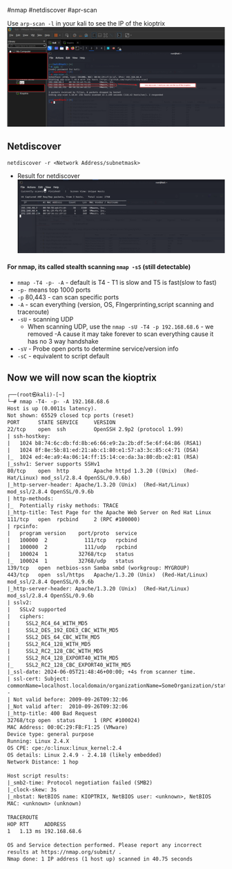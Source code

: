 
#nmap 
#netdiscover
#apr-scan

Use `arp-scan -l` in your kali to see the IP of the kioptrix
![Alt](arp-scan.png)


## Netdiscover

```
netdiscover -r <Network Address/subnetmask>
```


- Result for netdiscover
![Alt](../netdiscover_result.png)

#### For nmap, its called stealth scanning `nmap -sS` (still detectable)
- `nmap -T4 -p- -A` - default is T4 - T1 is slow and T5 is fast(slow to fast)
- `-p-` means top 1000 ports
- `-p` 80,443 - can scan specific ports
- `-A` - scan everything (version, OS, FIngerprinting,script scanning and traceroute)
- `-sU` - scanning UDP
	- When scanning UDP, use the `nmap -sU -T4 -p 192.168.68.6` - we removed -A cause it may take forever to scan everything cause it has no 3 way handshake
- `-sV` - Probe open ports to determine service/version info
- `-sC` - equivalent to script default

## Now we will now scan the kioptrix

```
┌──(root㉿kali)-[~]
└─# nmap -T4- -p- -A 192.168.68.6
Host is up (0.0011s latency).                                                                                                                                                                                                               
Not shown: 65529 closed tcp ports (reset)                                                                                                                                                                                                   
PORT      STATE SERVICE     VERSION                                                                                                                                                                                                         
22/tcp    open  ssh         OpenSSH 2.9p2 (protocol 1.99)                                                                                                                                                                                   
| ssh-hostkey:                                                                                                                                                                                                                              
|   1024 b8:74:6c:db:fd:8b:e6:66:e9:2a:2b:df:5e:6f:64:86 (RSA1)                                                                                                                                                                             
|   1024 8f:8e:5b:81:ed:21:ab:c1:80:e1:57:a3:3c:85:c4:71 (DSA)                                                                                                                                                                              
|_  1024 ed:4e:a9:4a:06:14:ff:15:14:ce:da:3a:80:db:e2:81 (RSA)
|_sshv1: Server supports SSHv1
80/tcp    open  http        Apache httpd 1.3.20 ((Unix)  (Red-Hat/Linux) mod_ssl/2.8.4 OpenSSL/0.9.6b)
|_http-server-header: Apache/1.3.20 (Unix)  (Red-Hat/Linux) mod_ssl/2.8.4 OpenSSL/0.9.6b
| http-methods: 
|_  Potentially risky methods: TRACE
|_http-title: Test Page for the Apache Web Server on Red Hat Linux
111/tcp   open  rpcbind     2 (RPC #100000)
| rpcinfo: 
|   program version    port/proto  service
|   100000  2            111/tcp   rpcbind
|   100000  2            111/udp   rpcbind
|   100024  1          32768/tcp   status
|_  100024  1          32768/udp   status
139/tcp   open  netbios-ssn Samba smbd (workgroup: MYGROUP)
443/tcp   open  ssl/https   Apache/1.3.20 (Unix)  (Red-Hat/Linux) mod_ssl/2.8.4 OpenSSL/0.9.6b
|_http-server-header: Apache/1.3.20 (Unix)  (Red-Hat/Linux) mod_ssl/2.8.4 OpenSSL/0.9.6b
| sslv2: 
|   SSLv2 supported
|   ciphers: 
|     SSL2_RC4_64_WITH_MD5
|     SSL2_DES_192_EDE3_CBC_WITH_MD5
|     SSL2_DES_64_CBC_WITH_MD5
|     SSL2_RC4_128_WITH_MD5
|     SSL2_RC2_128_CBC_WITH_MD5
|     SSL2_RC4_128_EXPORT40_WITH_MD5
|_    SSL2_RC2_128_CBC_EXPORT40_WITH_MD5
|_ssl-date: 2024-06-05T21:48:46+00:00; +4s from scanner time.
| ssl-cert: Subject: commonName=localhost.localdomain/organizationName=SomeOrganization/stateOrProvinceName=SomeState/countryName=--
| Not valid before: 2009-09-26T09:32:06
|_Not valid after:  2010-09-26T09:32:06
|_http-title: 400 Bad Request
32768/tcp open  status      1 (RPC #100024)
MAC Address: 00:0C:29:FB:F1:25 (VMware)
Device type: general purpose
Running: Linux 2.4.X
OS CPE: cpe:/o:linux:linux_kernel:2.4
OS details: Linux 2.4.9 - 2.4.18 (likely embedded)
Network Distance: 1 hop

Host script results:
|_smb2-time: Protocol negotiation failed (SMB2)
|_clock-skew: 3s
|_nbstat: NetBIOS name: KIOPTRIX, NetBIOS user: <unknown>, NetBIOS MAC: <unknown> (unknown)

TRACEROUTE
HOP RTT     ADDRESS
1   1.13 ms 192.168.68.6

OS and Service detection performed. Please report any incorrect results at https://nmap.org/submit/ .
Nmap done: 1 IP address (1 host up) scanned in 40.75 seconds

```

